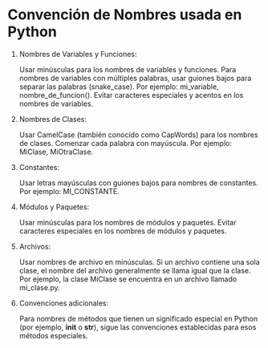 # Convención de Nombres usada en Python

1. Nombres de Variables y Funciones:

    Usar minúsculas para los nombres de variables y funciones.
    Para nombres de variables con múltiples palabras, usar guiones bajos para separar las palabras (snake_case). Por ejemplo: mi_variable, nombre_de_funcion().
    Evitar caracteres especiales y acentos en los nombres de variables.

2. Nombres de Clases:

    Usar CamelCase (también conocido como CapWords) para los nombres de clases. Comenzar cada palabra con mayúscula. Por ejemplo: MiClase, MiOtraClase.

3. Constantes:

    Usar letras mayúsculas con guiones bajos para nombres de constantes. Por ejemplo: MI_CONSTANTE.

4. Módulos y Paquetes:

    Usar minúsculas para los nombres de módulos y paquetes.
    Evitar caracteres especiales en los nombres de módulos y paquetes.

5. Archivos:

    Usar nombres de archivo en minúsculas.
    Si un archivo contiene una sola clase, el nombre del archivo generalmente se llama igual que la clase. Por ejemplo, la clase MiClase se encuentra en un archivo llamado mi_clase.py.

6. Convenciones adicionales:

    Para nombres de métodos que tienen un significado especial en Python (por ejemplo, __init__ o __str__), sigue las convenciones establecidas para esos métodos especiales.
